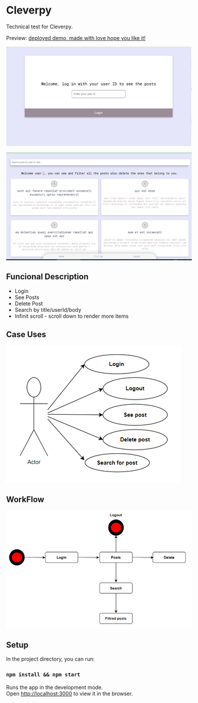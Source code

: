 # Cleverpy

Technical test for Cleverpy.

Preview:
[deployed demo, made with love hope you like it!](https://alleged-mind.surge.sh/) 

![Cleverpy preview](./doc/img/login.png)

![Cleverpy preview](./doc/img/posts.png)

## Funcional Description

- Login
- See Posts
- Delete Post
- Search by title/userId/body
- Infinit scroll - scroll down to render more items

##  Case Uses

![Cleverpy preview](./doc/img/actor.png)

##  WorkFlow

![Cleverpy preview](./doc/img/workFlow.png)

## Setup

In the project directory, you can run:

### `npm install && npm start`

Runs the app in the development mode.\
Open [http://localhost:3000](http://localhost:3000) to view it in the browser.



